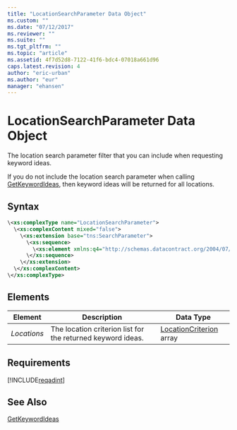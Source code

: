 ```yaml
---
title: "LocationSearchParameter Data Object"
ms.custom: ""
ms.date: "07/12/2017"
ms.reviewer: ""
ms.suite: ""
ms.tgt_pltfrm: ""
ms.topic: "article"
ms.assetid: 4f7d52d8-7122-41f6-bdc4-07018a661d96
caps.latest.revision: 4
author: "eric-urban"
ms.author: "eur"
manager: "ehansen"
---
```

# LocationSearchParameter Data Object
The location search parameter filter that you can include when requesting keyword ideas.

If you do not include the location search parameter when calling [GetKeywordIdeas](../adinsight-api/getkeywordideas-service-operation.md), then keyword ideas will be returned for all locations.

## Syntax

```xml
\<xs:complexType name="LocationSearchParameter">
  \<xs:complexContent mixed="false">
    \<xs:extension base="tns:SearchParameter">
      \<xs:sequence>
        \<xs:element xmlns:q4="http://schemas.datacontract.org/2004/07/Microsoft.BingAds.Advertiser.AdInsight.Api.DataContract.V11.Entity.Criterions" minOccurs="0" name="Locations" nillable="true" type="q4:ArrayOfLocationCriterion"/>
      \</xs:sequence>
    \</xs:extension>
  \</xs:complexContent>
\</xs:complexType>
```

## <a name="Elements"></a>Elements

|Element|Description|Data Type|
|-----------|---------------|-------------|
|*Locations*|The location criterion list for the returned keyword ideas.|[LocationCriterion](../adinsight-api/locationcriterion-data-object.md) array|

## Requirements
[!INCLUDE[reqadint](../adinsight-api/includes/reqadint.md)]
## See Also
[GetKeywordIdeas](../adinsight-api/getkeywordideas-service-operation.md)  
